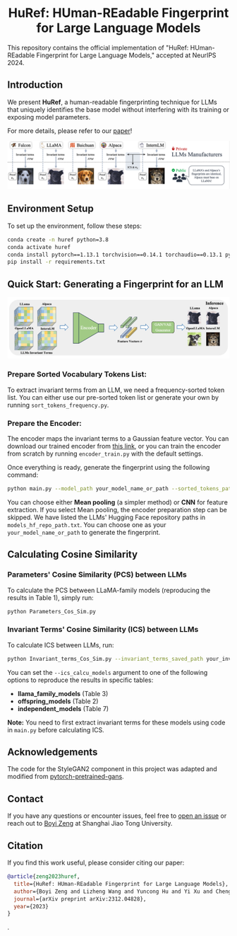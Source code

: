 <h1 align="center">HuRef: HUman-REadable Fingerprint for Large Language Models</h1>  
This repository contains the official implementation of "HuRef: HUman-REadable Fingerprint for Large Language Models," accepted at NeurIPS 2024.

## Introduction

We present **HuRef**, a human-readable fingerprinting technique for LLMs that uniquely identifies the base model without interfering with its training or exposing model parameters. 

For more details, please refer to our [paper](https://arxiv.org/abs/2312.04828)!

<p align="center">
  <img src="images/overall.png" alt="HuRef Overview">
</p>

## Environment Setup

To set up the environment, follow these steps:

```bash
conda create -n huref python=3.8
conda activate huref
conda install pytorch==1.13.1 torchvision==0.14.1 torchaudio==0.13.1 pytorch-cuda=11.6 -c pytorch -c nvidia
pip install -r requirements.txt
```

## Quick Start: Generating a Fingerprint for an LLM

<p align="center">
  <img src="images/generate_fingerprint.png" alt="Generate Fingerprint">
</p>

### Prepare Sorted Vocabulary Tokens List:
To extract invariant terms from an LLM, we need a frequency-sorted token list. You can either use our pre-sorted token list or generate your own by running `sort_tokens_frequency.py`.

### Prepare the Encoder:
The encoder maps the invariant terms to a Gaussian feature vector. You can download our trained encoder from [this link](https://drive.google.com/file/d/1FirePAdWdDJK74sXvYxn3vVwISzvjby-/view?usp=sharing), or you can train the encoder from scratch by running `encoder_train.py` with the default settings.

Once everything is ready, generate the fingerprint using the following command:

```bash
python main.py --model_path your_model_name_or_path --sorted_tokens_path your_sorted_token_list_path --invariant_terms_saved_path your_invariant_terms_folder_path --encoder_path your_encoder_path --feature_extract_method Mean_pooling_or_CNN
```

You can choose either **Mean pooling** (a simpler method) or **CNN** for feature extraction. If you select Mean pooling, the encoder preparation step can be skipped. We have listed the LLMs' Hugging Face repository paths in `models_hf_repo_path.txt`. You can choose one as your `your_model_name_or_path` to generate the fingerprint.

## Calculating Cosine Similarity

### Parameters' Cosine Similarity (PCS) between LLMs
To calculate the PCS between LLaMA-family models (reproducing the results in Table 1), simply run:

```bash
python Parameters_Cos_Sim.py
```

### Invariant Terms' Cosine Similarity (ICS) between LLMs
To calculate ICS between LLMs, run:

```bash
python Invariant_terms_Cos_Sim.py --invariant_terms_saved_path your_invariant_terms_folder_path --ics_calcu_models llama_family_models_or_offspring_models_or_independent_models
```

You can set the `--ics_calcu_models` argument to one of the following options to reproduce the results in specific tables:
- **llama_family_models** (Table 3)
- **offspring_models** (Table 2)
- **independent_models** (Table 7)

**Note:** You need to first extract invariant terms for these models using code in `main.py` before calculating ICS.

## Acknowledgements

The code for the StyleGAN2 component in this project was adapted and modified from [pytorch-pretrained-gans](https://github.com/username/repository).
## Contact

If you have any questions or encounter issues, feel free to [open an issue](#) or reach out to [Boyi Zeng](mailto:boyizeng@sjtu.edu.cn) at Shanghai Jiao Tong University.

## Citation

If you find this work useful, please consider citing our paper:

```bibtex
@article{zeng2023huref,
  title={HuRef: HUman-REadable Fingerprint for Large Language Models},
  author={Boyi Zeng and Lizheng Wang and Yuncong Hu and Yi Xu and Chenghu Zhou and Xinbing Wang and Yu Yu and Zhouhan Lin},
  journal={arXiv preprint arXiv:2312.04828},
  year={2023}
}
```
.